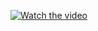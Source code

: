 
[![Watch the video](https://e7.pngegg.com/pngimages/712/480/png-clipart-social-media-marketing-youtube-digital-marketing-business-video-youtube-icon-you-tube-logo-angle-content-marketing.png)](https://youtu.be/CSEZSGFQ9V4)
